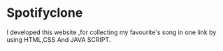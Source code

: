 # Spotifyclone
I  developed this website  ,for collecting my favourite's song in one link by using HTML,CSS And JAVA SCRIPT.
